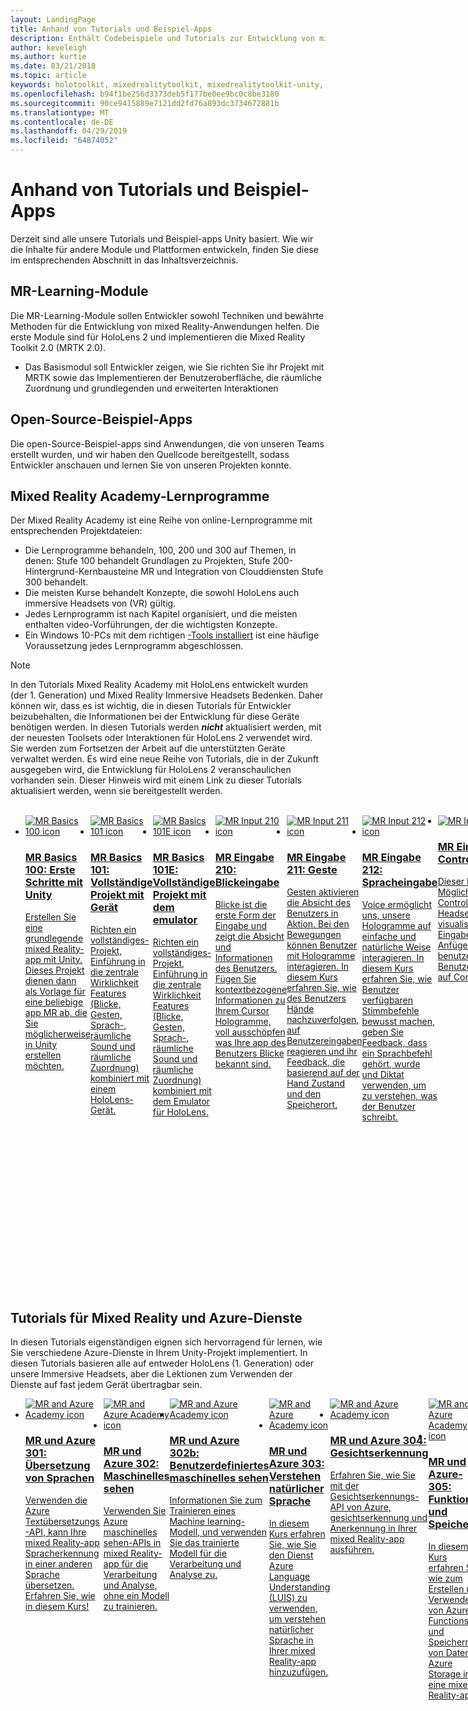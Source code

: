 ```yaml
---
layout: LandingPage
title: Anhand von Tutorials und Beispiel-Apps
description: Enthält Codebeispiele und Tutorials zur Entwicklung von mixed Reality an.
author: keveleigh
ms.author: kurtie
ms.date: 03/21/2018
ms.topic: article
keywords: holotoolkit, mixedrealitytoolkit, mixedrealitytoolkit-unity, academy, tutorial
ms.openlocfilehash: b94f1be256d3373deb5f177be0ee9bc0c8be3180
ms.sourcegitcommit: 90ce9415889e7121dd2fd76a893dc3734672881b
ms.translationtype: MT
ms.contentlocale: de-DE
ms.lasthandoff: 04/29/2019
ms.locfileid: "64874052"
---
```

# <a name="tutorials-and-sample-apps"></a>Anhand von Tutorials und Beispiel-Apps

Derzeit sind alle unsere Tutorials und Beispiel-apps Unity basiert.  Wie wir die Inhalte für andere Module und Plattformen entwickeln, finden Sie diese im entsprechenden Abschnitt in das Inhaltsverzeichnis.

## <a name="mr-learning-modules"></a>MR-Learning-Module

Die MR-Learning-Module sollen Entwickler sowohl Techniken und bewährte Methoden für die Entwicklung von mixed Reality-Anwendungen helfen.  Die erste Module sind für HoloLens 2 und implementieren die Mixed Reality Toolkit 2.0 (MRTK 2.0).
* Das Basismodul soll Entwickler zeigen, wie Sie richten Sie ihr Projekt mit MRTK sowie das Implementieren der Benutzeroberfläche, die räumliche Zuordnung und grundlegenden und erweiterten Interaktionen

## <a name="open-source-sample-apps"></a>Open-Source-Beispiel-Apps

Die open-Source-Beispiel-apps sind Anwendungen, die von unseren Teams erstellt wurden, und wir haben den Quellcode bereitgestellt, sodass Entwickler anschauen und lernen Sie von unseren Projekten konnte.

## <a name="mixed-reality-academy-tutorials"></a>Mixed Reality Academy-Lernprogramme

Der Mixed Reality Academy ist eine Reihe von online-Lernprogramme mit entsprechenden Projektdateien: 
* Die Lernprogramme behandeln, 100, 200 und 300 auf Themen, in denen: Stufe 100 behandelt Grundlagen zu Projekten, Stufe 200-Hintergrund-Kernbausteine MR und Integration von Clouddiensten Stufe 300 behandelt.
* Die meisten Kurse behandelt Konzepte, die sowohl HoloLens auch immersive Headsets von (VR) gültig. 
* Jedes Lernprogramm ist nach Kapitel organisiert, und die meisten enthalten video-Vorführungen, der die wichtigsten Konzepte. 
* Ein Windows 10-PCs mit dem richtigen [-Tools installiert](install-the-tools.md) ist eine häufige Voraussetzung jedes Lernprogramm abgeschlossen.

>[!NOTE]
>In den Tutorials Mixed Reality Academy mit HoloLens entwickelt wurden (der 1. Generation) und Mixed Reality Immersive Headsets Bedenken.  Daher können wir, dass es ist wichtig, die in diesen Tutorials für Entwickler beizubehalten, die Informationen bei der Entwicklung für diese Geräte benötigen werden.  In diesen Tutorials werden **_nicht_** aktualisiert werden, mit der neuesten Toolsets oder Interaktionen für HoloLens 2 verwendet wird.  Sie werden zum Fortsetzen der Arbeit auf die unterstützten Geräte verwaltet werden. Es wird eine neue Reihe von Tutorials, die in der Zukunft ausgegeben wird, die Entwicklung für HoloLens 2 veranschaulichen vorhanden sein.  Dieser Hinweis wird mit einem Link zu dieser Tutorials aktualisiert werden, wenn sie bereitgestellt werden.

<br>
<ul id="cardtypes-W" class="cardsW panelContent" style="display: flex; margin-top: 0px;">
                            <li>
                                    <a href="holograms-100.md" title="MR Basics 100" data-linktype="absolute-path">
                                    <div class="cardSize">
                                        <div class="cardPadding">
                                            <div class="card">
                                                <div class="cardImageOuter">
                                                    <div class="cardImage">
                                                        <img src="images/Holograms100.jpg" alt="MR Basics 100 icon">
                                                    </div>
                                                </div>
                                                <div class="cardText">
                                                    <h3>MR Basics 100: Erste Schritte mit Unity</h3>
                                                    <p>Erstellen Sie eine grundlegende mixed Reality-app mit Unity. Dieses Projekt dienen dann als Vorlage für eine beliebige app MR ab, die Sie möglicherweise in Unity erstellen möchten.</p>
                                                </div>
                                            </div>
                                        </div>
                                    </div>
                               </a>
                            </li>
                            <li>
                                  <a href="holograms-101.md" title="MR Basics 101" data-linktype="absolute-path">
                                    <div class="cardSize">
                                        <div class="cardPadding">
                                            <div class="card">
                                                <div class="cardImageOuter">
                                                    <div class="cardImage">
                                                        <img src="images/Holograms101.jpg" alt="MR Basics 101 icon">
                                                    </div>
                                                </div>
                                                <div class="cardText">
                                                    <h3>MR Basics 101: Vollständige Projekt mit Gerät</h3>
                                                    <p>Richten ein vollständiges-Projekt, Einführung in die zentrale Wirklichkeit Features (Blicke, Gesten, Sprach-, räumliche Sound und räumliche Zuordnung) kombiniert mit einem HoloLens-Gerät.</p>
                                                </div>
                                            </div>
                                        </div>
                                    </div>
                               </a>
                            </li>
                            <li>
                                <a href="holograms-101e.md" title="MR Basics 101E" data-linktype="absolute-path">
                                    <div class="cardSize">
                                        <div class="cardPadding">
                                            <div class="card">
                                                <div class="cardImageOuter">
                                                    <div class="cardImage">
                                                        <img src="images/Holograms101E.jpg" alt="MR Basics 101E icon">
                                                    </div>
                                                </div>
                                                <div class="cardText">
                                                    <h3>MR Basics 101E: Vollständige Projekt mit dem emulator</h3>
                                                    <p>Richten ein vollständiges-Projekt, Einführung in die zentrale Wirklichkeit Features (Blicke, Gesten, Sprach-, räumliche Sound und räumliche Zuordnung) kombiniert mit dem Emulator für HoloLens.</p>
                                                </div>
                                            </div>
                                        </div>
                                    </div>
                                  </a>
                            </li>
                            <li>
                             <a href="holograms-210.md" title="MR Eingabe 210" data-linktype="absolute-path">
                              <div class="cardSize">
                                  <div class="cardPadding">
                                      <div class="card">
                                          <div class="cardImageOuter">
                                              <div class="cardImage">
                                                  <img src="images/Holograms210.jpg" alt="MR Input 210 icon">
                                              </div>
                                          </div>
                                          <div class="cardText">
                                              <h3>MR Eingabe 210: Blickeingabe</h3>
                                              <p>Blicke ist die erste Form der Eingabe und zeigt die Absicht und Informationen des Benutzers. Fügen Sie kontextbezogene Informationen zu Ihrem Cursor Hologramme, voll ausschöpfen was Ihre app des Benutzers Blicke bekannt sind.</p>
                                          </div>
                                      </div>
                                  </div>
                              </div>
                               </a>
                            </li>
                            <li>
                            <a href="holograms-211.md" title="MR Eingabe 211" data-linktype="absolute-path">
                              <div class="cardSize">
                                  <div class="cardPadding">
                                      <div class="card">
                                          <div class="cardImageOuter">
                                              <div class="cardImage">
                                                  <img src="images/Holograms211.jpg" alt="MR Input 211 icon">
                                              </div>
                                          </div>
                                          <div class="cardText">
                                              <h3>MR Eingabe 211: Geste</h3>
                                              <p>Gesten aktivieren die Absicht des Benutzers in Aktion. Bei den Bewegungen können Benutzer mit Hologramme interagieren. In diesem Kurs erfahren Sie, wie des Benutzers Hände nachzuverfolgen, auf Benutzereingaben reagieren und ihr Feedback, die basierend auf der Hand Zustand und den Speicherort.</p>
                                          </div>
                                      </div>
                                  </div>
                              </div>
                              </a>
                            </li>         
                            <li>
                             <a href="holograms-212.md" title="MR Eingabe 212" data-linktype="absolute-path">
                              <div class="cardSize">
                                  <div class="cardPadding">
                                      <div class="card">
                                          <div class="cardImageOuter">
                                              <div class="cardImage">
                                                  <img src="images/Holograms212.jpg" alt="MR Input 212 icon">
                                              </div>
                                          </div>
                                          <div class="cardText">
                                              <h3>MR Eingabe 212: Spracheingabe</h3>
                                              <p>Voice ermöglicht uns, unsere Hologramme auf einfache und natürliche Weise interagieren. In diesem Kurs erfahren Sie, wie Benutzer verfügbaren Stimmbefehle bewusst machen, geben Sie Feedback, dass ein Sprachbefehl gehört, wurde und Diktat verwenden, um zu verstehen, was der Benutzer schreibt.</p>
                                          </div>
                                      </div>
                                  </div>
                              </div>
                              </a>
                            </li>
                             <li>
                              <a href="mixed-reality-213.md" title="MR Eingabe 213" data-linktype="absolute-path">
                              <div class="cardSize">
                                  <div class="cardPadding">
                                      <div class="card">
                                          <div class="cardImageOuter">
                                              <div class="cardImage">
                                                  <img src="images/MR213v2.jpg" alt="MR Input 213 icon">
                                              </div>
                                          </div>
                                          <div class="cardText">
                                              <h3>MR Eingabe 213: Motion-Controller</h3>
                                              <p>Dieser Kurs wird über die Möglichkeiten von Motion-Controller im immersive Headsets von (VR) visualisieren, Behandeln von Eingabeereignissen und Anfügen von benutzerdefinierter Benutzeroberflächenelemente auf Controller.</p>
                                          </div>
                                      </div>
                                  </div>
                              </div>
                              </a>
                            </li>   
                              <li>
                              <a href="holograms-220.md" title="MR Spatial 220" data-linktype="absolute-path">
                              <div class="cardSize">
                                  <div class="cardPadding">
                                      <div class="card">
                                          <div class="cardImageOuter">
                                              <div class="cardImage">
                                                  <img src="images/Holograms220b.jpg" alt="MR Spatial 220 icon">
                                              </div>
                                          </div>
                                          <div class="cardText">
                                              <h3>MR Spatial 220: Raumklang</h3>
                                              <p>Räumliche Sound breathes Leben in Hologramme und sorgt dafür, dass. In diesem Kurs erfahren Sie, wie räumliche Sound Hologramme von Grund auf in der umgebenden Welt verwenden, geben von Feedback während Interaktionen und Audio zu verwenden, um Ihre Hologramme zu suchen.</p>
                                          </div>
                                      </div>
                                  </div>
                              </div>
                              </a>
                            </li>      
                               <li>
                               <a href="holograms-230.md" title="MR Spatial 230" data-linktype="absolute-path">
                              <div class="cardSize">
                                  <div class="cardPadding">
                                      <div class="card">
                                          <div class="cardImageOuter">
                                              <div class="cardImage">
                                                  <img src="images/Holograms230.jpg" alt="MR Spatial 230 icon">
                                              </div>
                                          </div>
                                          <div class="cardText">
                                              <h3>MR Spatial 230: Räumliche Zuordnung</h3>
                                              <p>Räumliche Zuordnung vereint die reale Welt und die virtuelle Welt. Sie Shader erkunden und verwenden, um Ihrem Bereich zu visualisieren. Klicken Sie dann erfahren Sie, vereinfachen das Netz Platz in einfachen Ebenen, senden Sie Feedback zum Platzieren von Hologramme auf realen Oberflächen und Durchsuchen visuelle Effekte verdecken.</p>
                                          </div>
                                      </div>
                                  </div>
                              </div>
                             </a>
                            </li> 
                                <li>
                                <a href="holograms-240.md" title="Freigeben von 240 MR" data-linktype="absolute-path">
                              <div class="cardSize">
                                  <div class="cardPadding">
                                      <div class="card">
                                          <div class="cardImageOuter">
                                              <div class="cardImage">
                                                  <img src="images/Holograms240.jpg" alt="MR Sharing 240 icon">
                                              </div>
                                          </div>
                                          <div class="cardText">
                                              <h3>MR 240 freigeben: Mehrere HoloLens-Geräte</h3>
                                              <p>Unser Projekt //Build 2016! Richten Sie ein vollständiges-Projekt mit HoloLens-Geräte, Benutzer zur Teilnahme an einer freigegebenen holographic Welt gemeinsam Koordinatensysteme aus.</p>
                                          </div>
                                      </div>
                                  </div>
                              </div>
                             </a>
                            </li> 
                                 <li>
                                   <a href="mixed-reality-250.md" title="Freigeben von 250 MR" data-linktype="absolute-path">
                              <div class="cardSize">
                                  <div class="cardPadding">
                                      <div class="card">
                                          <div class="cardImageOuter">
                                              <div class="cardImage">
                                                  <img src="images/MR250-new.jpg" alt="MR Sharing 250 icon">
                                              </div>
                                          </div>
                                          <div class="cardText">
                                              <h3>MR 250 freigeben: HoloLens und immersive headsets</h3>
                                              <p>In unserem //Build 2017-Projekt zeigen wir Ihnen, dass die besonderen Stärken von HoloLens und immersive Headsets von (VR) in einem freigegebenen, Geräteübergreifende-Oberfläche zum Erstellen einer app, die genutzt werden.</p>
                                          </div>
                                      </div>
                                  </div>
                              </div>
                              </a>
                            </li> 
</ul>

## <a name="mixed-reality-and-azure-services-tutorials"></a>Tutorials für Mixed Reality und Azure-Dienste

In diesen Tutorials eigenständigen eignen sich hervorragend für lernen, wie Sie verschiedene Azure-Dienste in Ihrem Unity-Projekt implementiert.  In diesen Tutorials basieren alle auf entweder HoloLens (1. Generation) oder unsere Immersive Headsets, aber die Lektionen zum Verwenden der Dienste auf fast jedem Gerät übertragbar sein.

<ul id="cardtypes-W" class="cardsW panelContent" style="display: flex; margin-top: 0px;">
    <li>
                                   <a href="mr-azure-301.md" title="MR und Azure 301" data-linktype="absolute-path">
                              <div class="cardSize">
                                  <div class="cardPadding">
                                      <div class="card">
                                          <div class="cardImageOuter">
                                              <div class="cardImage">
                                                  <img src="images/MR-Azure-AcademyTile.jpg" alt="MR and Azure Academy icon">
                                              </div>
                                          </div>
                                          <div class="cardText">
                                              <h3>MR und Azure 301: Übersetzung von Sprachen</h3>
                                              <p>Verwenden die Azure Textübersetzungs-API, kann Ihre mixed Reality-app Spracherkennung in einer anderen Sprache übersetzen. Erfahren Sie, wie in diesem Kurs!</p>
                                          </div>
                                      </div>
                                  </div>
                              </div>
                              </a>
                            </li>
                                 <li>
                                   <a href="mr-azure-302.md" title="MR und Azure 302" data-linktype="absolute-path">
                              <div class="cardSize">
                                  <div class="cardPadding">
                                      <div class="card">
                                          <div class="cardImageOuter">
                                              <div class="cardImage">
                                                  <img src="images/MR-Azure-AcademyTile.jpg" alt="MR and Azure Academy icon">
                                              </div>
                                          </div>
                                          <div class="cardText">
                                              <h3>MR und Azure 302: Maschinelles sehen</h3>
                                              <p>Verwenden Sie Azure maschinelles sehen-APIs in mixed Reality-app für die Verarbeitung und Analyse, ohne ein Modell zu trainieren.</p>
                                          </div>
                                      </div>
                                  </div>
                              </div>
                              </a>
                            </li>
                                 <li>
                                   <a href="mr-azure-302b.md" title="MR und Azure 302b" data-linktype="absolute-path">
                              <div class="cardSize">
                                  <div class="cardPadding">
                                      <div class="card">
                                          <div class="cardImageOuter">
                                              <div class="cardImage">
                                                  <img src="images/MR-Azure-AcademyTile.jpg" alt="MR and Azure Academy icon">
                                              </div>
                                          </div>
                                          <div class="cardText">
                                              <h3>MR und Azure 302b: Benutzerdefiniertes maschinelles sehen</h3>
                                              <p>Informationen Sie zum Trainieren eines Machine learning-Modell, und verwenden Sie das trainierte Modell für die Verarbeitung und Analyse zu.</p>
                                          </div>
                                      </div>
                                  </div>
                              </div>
                              </a>
                            </li>                            
                                 <li>
                                   <a href="mr-azure-303.md" title="MR und Azure 303" data-linktype="absolute-path">
                              <div class="cardSize">
                                  <div class="cardPadding">
                                      <div class="card">
                                          <div class="cardImageOuter">
                                              <div class="cardImage">
                                                  <img src="images/MR-Azure-AcademyTile.jpg" alt="MR and Azure Academy icon">
                                              </div>
                                          </div>
                                          <div class="cardText">
                                              <h3>MR und Azure 303: Verstehen natürlicher Sprache</h3>
                                              <p>In diesem Kurs erfahren Sie, wie Sie den Dienst Azure Language Understanding (LUIS) zu verwenden, um verstehen natürlicher Sprache in Ihrer mixed Reality-app hinzuzufügen.</p>
                                          </div>
                                      </div>
                                  </div>
                              </div>
                              </a>
                            </li>
                                 <li>
                                   <a href="mr-azure-304.md" title="MR und Azure 304" data-linktype="absolute-path">
                              <div class="cardSize">
                                  <div class="cardPadding">
                                      <div class="card">
                                          <div class="cardImageOuter">
                                              <div class="cardImage">
                                                  <img src="images/MR-Azure-AcademyTile.jpg" alt="MR and Azure Academy icon">
                                              </div>
                                          </div>
                                          <div class="cardText">
                                              <h3>MR und Azure 304: Gesichtserkennung</h3>
                                              <p>Erfahren Sie, wie Sie mit der Gesichtserkennungs-API von Azure, gesichtserkennung und Anerkennung in Ihrer mixed Reality-app ausführen.</p>
                                          </div>
                                      </div>
                                  </div>
                              </div>
                              </a>
                            </li>
                                 <li>
                                   <a href="mr-azure-305.md" title="MR und Azure 305" data-linktype="absolute-path">
                              <div class="cardSize">
                                  <div class="cardPadding">
                                      <div class="card">
                                          <div class="cardImageOuter">
                                              <div class="cardImage">
                                                  <img src="images/MR-Azure-AcademyTile.jpg" alt="MR and Azure Academy icon">
                                              </div>
                                          </div>
                                          <div class="cardText">
                                              <h3>MR und Azure-305: Funktionen und Speicher</h3>
                                              <p>In diesem Kurs erfahren Sie, wie zum Erstellen und Verwenden von Azure Functions, und Speichern von Daten in Azure Storage in eine mixed Reality-app.</p>
                                          </div>
                                      </div>
                                  </div>
                              </div>
                              </a>
                            </li>
                                 <li>
                                   <a href="mr-azure-306.md" title="MR und Azure 306" data-linktype="absolute-path">
                              <div class="cardSize">
                                  <div class="cardPadding">
                                      <div class="card">
                                          <div class="cardImageOuter">
                                              <div class="cardImage">
                                                  <img src="images/MR-Azure-AcademyTile.jpg" alt="MR and Azure Academy icon">
                                              </div>
                                          </div>
                                          <div class="cardText">
                                              <h3>MR und Azure 306: Streaming-Videos</h3>
                                              <p>Erfahren Sie, wie Sie Azure Media Services zum Streamen von 360-Grad-Videos in einem Windows Mixed Reality immersive (VR)-Funktionen zu verwenden.</p>
                                          </div>
                                      </div>
                                  </div>
                              </div>
                              </a>
                            </li>
                                 <li>
                                   <a href="mr-azure-307.md" title="MR und Azure 307" data-linktype="absolute-path">
                              <div class="cardSize">
                                  <div class="cardPadding">
                                      <div class="card">
                                          <div class="cardImageOuter">
                                              <div class="cardImage">
                                                  <img src="images/MR-Azure-AcademyTile.jpg" alt="MR and Azure Academy icon">
                                              </div>
                                          </div>
                                          <div class="cardText">
                                              <h3>MR und Azure-307: Machine Learning</h3>
                                              <p>Nutzen Sie Azure Machine Learning Studio in Ihrer mixed Reality-app eine große Anzahl von Machine learning (ML) Algorithmen bereitstellen.</p>
                                          </div>
                                      </div>
                                  </div>
                              </div>
                              </a>
                            </li>
                                 <li>
                                   <a href="mr-azure-308.md" title="MR und Azure 308" data-linktype="absolute-path">
                              <div class="cardSize">
                                  <div class="cardPadding">
                                      <div class="card">
                                          <div class="cardImageOuter">
                                              <div class="cardImage">
                                                  <img src="images/MR-Azure-AcademyTile.jpg" alt="MR and Azure Academy icon">
                                              </div>
                                          </div>
                                          <div class="cardText">
                                              <h3>MR und Azure-308: Geräteübergreifende Benachrichtigungen</h3>
                                              <p>Klicken Sie in diesem Kurs erfahren Sie, wie Sie mehrere Azure-Dienste zu verwenden, um die Übermittlung von Pushbenachrichtigungen und Szene ändert sich von einer PC-app in ein mixed Reality-app.</p>
                                          </div>
                                      </div>
                                  </div>
                              </div>
                              </a>
                            </li>
                                 <li>
                                   <a href="mr-azure-309.md" title="MR und Azure 309" data-linktype="absolute-path">
                              <div class="cardSize">
                                  <div class="cardPadding">
                                      <div class="card">
                                          <div class="cardImageOuter">
                                              <div class="cardImage">
                                                  <img src="images/MR-Azure-AcademyTile.jpg" alt="MR and Azure Academy icon">
                                              </div>
                                          </div>
                                          <div class="cardText">
                                              <h3>MR und Azure 309: Application insights</h3>
                                              <p>Verwenden Sie den Azure Application Insights-Dienst zum Sammeln von Analysen in Benutzerverhalten innerhalb einer mixed Reality-app.</p>
                                          </div>
                                      </div>
                                  </div>
                              </div>
                              </a>
                            </li> 
                                 <li>
                                   <a href="mr-azure-310.md" title="MR und Azure 310" data-linktype="absolute-path">
                              <div class="cardSize">
                                  <div class="cardPadding">
                                      <div class="card">
                                          <div class="cardImageOuter">
                                              <div class="cardImage">
                                                  <img src="images/MR-Azure-AcademyTile.jpg" alt="MR and Azure Academy icon">
                                              </div>
                                          </div>
                                          <div class="cardText">
                                              <h3>MR und Azure-310: Erkennung von Objekten</h3>
                                              <p>Trainieren von Machine Learning-Modell aus, und verwenden Sie das trainierte Modell zur Erkennung von ähnlicher Objekte und ihre Positionen in der realen Welt.</p>
                                          </div>
                                      </div>
                                  </div>
                              </div>
                              </a>
                            </li> 
                                 <li>
                                   <a href="mr-azure-311.md" title="MR und Azure-311" data-linktype="absolute-path">
                              <div class="cardSize">
                                  <div class="cardPadding">
                                      <div class="card">
                                          <div class="cardImageOuter">
                                              <div class="cardImage">
                                                  <img src="images/MR-Azure-AcademyTile.jpg" alt="MR and Azure Academy icon">
                                              </div>
                                          </div>
                                          <div class="cardText">
                                              <h3>MR und Azure-311: Microsoft Graph</h3>
                                              <p>Erfahren Sie, wie Sie mit Microsoft Graph-Dienste in mixed Reality-app verbinden.</p>
                                          </div>
                                      </div>
                                  </div>
                              </div>
                              </a>
                            </li> 
                                 <li>
                                   <a href="mr-azure-312.md" title="MR und Azure 312" data-linktype="absolute-path">
                              <div class="cardSize">
                                  <div class="cardPadding">
                                      <div class="card">
                                          <div class="cardImageOuter">
                                              <div class="cardImage">
                                                  <img src="images/MR-Azure-AcademyTile.jpg" alt="MR and Azure Academy icon">
                                              </div>
                                          </div>
                                          <div class="cardText">
                                              <h3>MR und Azure-312: Bot-integration</h3>
                                              <p>Erstellen und Bereitstellen von einem Bot mit Microsoft Bot Framework v4 und in ein mixed Reality-app mit ihm kommunizieren.</p>
                                          </div>
                                      </div>
                                  </div>
                              </div>
                              </a>
                            </li> 
                                 <li>
                                   <a href="mr-azure-313.md" title="MR und Azure 313" data-linktype="absolute-path">
                              <div class="cardSize">
                                  <div class="cardPadding">
                                      <div class="card">
                                          <div class="cardImageOuter">
                                              <div class="cardImage">
                                                  <img src="images/MR-Azure-AcademyTile.jpg" alt="MR and Azure Academy icon">
                                              </div>
                                          </div>
                                          <div class="cardText">
                                              <h3>MR und Azure-313: IoT Hub-Dienst</h3>
                                              <p>Erfahren Sie, wie Azure IoT Hub-Dienst auf einem virtuellen Computer implementieren, und Visualisieren von Daten für HoloLens.</p>
                                          </div>
                                      </div>
                                  </div>
                              </div>
                              </a>
                            </li> 
</ul>
